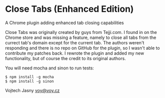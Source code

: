 # Close Tabs (Enhanced Edition)

A Chrome plugin adding enhanced tab closing capabilities

Close Tabs was originally created by guys from Tejji.com. I found in on the 
Chrome store and was missing a feature, namely to close all tabs from
the currect tab's domain except for the current tab. The authors weren't
responding and there is no repo on GitHub for the plugin, so I wasn't able
to contribute my patches back. I rewrote the plugin and added my new 
functionality, but of course the credit to its original authors.

You will need mocha and sinon to run tests:

    $ npm install -g mocha
    $ npm install -g sinon

Vojtech Jasny <voy@voy.cz>
